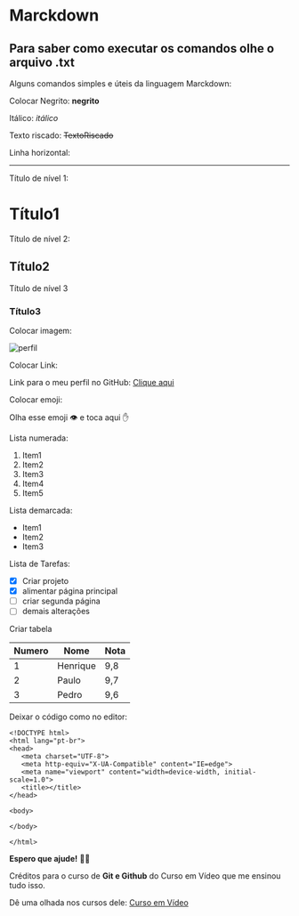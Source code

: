 # Marckdown
## Para saber como executar os comandos olhe o arquivo .txt
 Alguns comandos simples e úteis da linguagem Marckdown:

 Colocar Negrito:
 **negrito**
 
 Itálico:
 *itálico*
 
 Texto riscado:
 ~~TextoRiscado~~

 Linha horizontal:
 ***

 Título de nível 1:
 # Título1
 Título de nível 2:
 ## Título2
 Título de nível 3
 ### Título3
 
 Colocar imagem:
 
 ![perfil](https://user-images.githubusercontent.com/85143215/120345256-b0cad100-c2d0-11eb-9d29-6a9f84b74fe4.jpg)
 
 Colocar Link:
 
 Link para o meu perfil no GitHub: [Clique aqui](https://github.com/HenrickSC)
 
 Colocar emoji:
 
 Olha esse emoji 👁️ e toca aqui ✋
 
 Lista numerada:
 
 1. Item1
 1. Item2
 1. Item3
 1. Item4
 1. Item5
 
 Lista demarcada:
 
 * Item1
 * Item2
 * Item3
 
 Lista de Tarefas:
 - [x] Criar projeto
 - [x] alimentar página principal
 - [ ] criar segunda página
 - [ ] demais alterações

 Criar tabela
 
 Numero | Nome | Nota
 ---|---|---
 1 | Henrique | 9,8
 2 | Paulo | 9,7
 3 | Pedro | 9,6
 
 Deixar o código como no editor:
 
 ```
<!DOCTYPE html>
<html lang="pt-br">
<head>
    <meta charset="UTF-8">
    <meta http-equiv="X-UA-Compatible" content="IE=edge">
    <meta name="viewport" content="width=device-width, initial-scale=1.0">
    <title></title>
</head>

<body>

</body>

</html>

```

**Espero que ajude!** 👊😊

Créditos para o curso de **Git e Github** do Curso em Vídeo que me ensinou tudo isso.

Dê uma olhada nos cursos dele:
[Curso em Vídeo](https://www.youtube.com/channel/UCrWvhVmt0Qac3HgsjQK62FQ)



